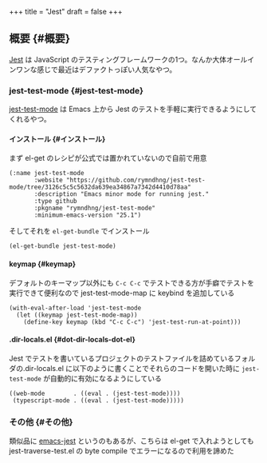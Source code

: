 +++
title = "Jest"
draft = false
+++

## 概要 {#概要}

[Jest](https://jestjs.io/ja/) は JavaScript のテスティングフレームワークの1つ。なんか大体オールインワンな感じで最近はデファクトっぽい人気なやつ。


### jest-test-mode {#jest-test-mode}

[jest-test-mode](https://github.com/rymndhng/jest-test-mode/tree/master) は Emacs 上から Jest のテストを手軽に実行できるようにしてくれるやつ。


#### インストール {#インストール}

まず el-get のレシピが公式では置かれていないので自前で用意

```emacs-lisp
(:name jest-test-mode
       :website "https://github.com/rymndhng/jest-test-mode/tree/3126c5c5c5632da639ea34867a7342d4410d78aa"
       :description "Emacs minor mode for running jest."
       :type github
       :pkgname "rymndhng/jest-test-mode"
       :minimum-emacs-version "25.1")
```

そしてそれを `el-get-bundle` でインストール

```emacs-lisp
(el-get-bundle jest-test-mode)
```


#### keymap {#keymap}

デフォルトのキーマップ以外にも
`C-c C-c` でテストできる方が手癖でテストを実行できて便利なので
jest-test-mode-map に keybind を追加している

```emacs-lisp
(with-eval-after-load 'jest-test-mode
  (let ((keymap jest-test-mode-map))
    (define-key keymap (kbd "C-c C-c") 'jest-test-run-at-point)))
```


#### .dir-locals.el {#dot-dir-locals-dot-el}

Jest でテストを書いているプロジェクトのテストファイルを詰めているフォルダの.dir-locals.el に以下のように書くことでそれらのコードを開いた時に `jest-test-mode` が自動的に有効になるようにしている

```emacs-lisp
((web-mode        . ((eval . (jest-test-mode))))
 (typescript-mode . ((eval . (jest-test-mode)))))
```


### その他 {#その他}

類似品に [emacs-jest](https://github.com/Emiller88/emacs-jest) というのもあるが、こちらは el-get で入れようとしても jest-traverse-test.el の byte compile でエラーになるので利用を諦めた
